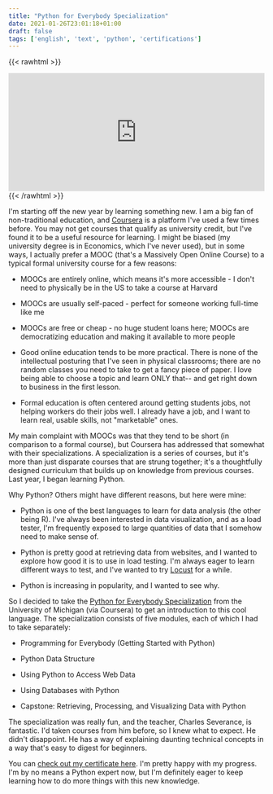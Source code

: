 ```yaml
---
title: "Python for Everybody Specialization"
date: 2021-01-26T23:01:18+01:00
draft: false
tags: ['english', 'text', 'python', 'certifications']
---
```


{{< rawhtml >}}
<iframe src="https://open.spotify.com/episode/4KQ7OfVztCvpnOBfWcB1p1?si=k33X0woURB6vUIPT7jfcqg" width="100%" height="232" frameborder="0" allowtransparency="true" allow="encrypted-media"></iframe>
{{< /rawhtml >}}


I'm starting off the new year by learning something new. I am a big fan of non-traditional education, and [Coursera](https://coursera.org) is a platform I've used a few times before. You may not get courses that qualify as university credit, but I've found it to be a useful resource for learning. I might be biased (my university degree is in Economics, which I've never used), but in some ways, I actually prefer a MOOC (that's a Massively Open Online Course) to a typical formal university course for a few reasons:

- MOOCs are entirely online, which means it's more accessible - I don't need to physically be in the US to take a course at Harvard

- MOOCs are usually self-paced - perfect for someone working full-time like me

- MOOCs are free or cheap - no huge student loans here; MOOCs are democratizing education and making it available to more people

- Good online education tends to be more practical. There is none of the intellectual posturing that I've seen in physical classrooms; there are no random classes you need to take to get a fancy piece of paper. I love being able to choose a topic and learn ONLY that-- and get right down to business in the first lesson.

- Formal education is often centered around getting students jobs, not helping workers do their jobs well. I already have a job, and I want to learn real, usable skills, not "marketable" ones.

My main complaint with MOOCs was that they tend to be short (in comparison to a formal course), but Coursera has addressed that somewhat with their specializations. A specialization is a series of courses, but it's more than just disparate courses that are strung together; it's a thoughtfully designed curriculum that builds up on knowledge from previous courses. Last year, I began learning Python.

Why Python? Others might have different reasons, but here were mine:

- Python is one of the best languages to learn for data analysis (the other being R). I've always been interested in data visualization, and as a load tester, I'm frequently exposed to large quantities of data that I somehow need to make sense of.

- Python is pretty good at retrieving data from websites, and I wanted to explore how good it is to use in load testing. I'm always eager to learn different ways to test, and I've wanted to try [Locust](https://locust.io/) for a while.

- Python is increasing in popularity, and I wanted to see why.

So I decided to take the [Python for Everybody Specialization](https://www.coursera.org/learn/python) from the University of Michigan (via Coursera) to get an introduction to this cool language. The specialization consists of five modules, each of which I had to take separately:

- Programming for Everybody (Getting Started with Python)

- Python Data Structure

- Using Python to Access Web Data

- Using Databases with Python

- Capstone: Retrieving, Processing, and Visualizing Data with Python

The specialization was really fun, and the teacher, Charles Severance, is fantastic. I'd taken courses from him before, so I knew what to expect. He didn't disappoint. He has a way of explaining daunting technical concepts in a way that's easy to digest for beginners.

You can [check out my certificate here](https://coursera.org/share/11534b2c1b88aa2ab1f0098ebbe32e18). I'm pretty happy with my progress. I'm by no means a Python expert now, but I'm definitely eager to keep learning how to do more things with this new knowledge.